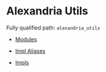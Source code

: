 # Alexandria Utils

Fully qualified path: `alexandria_utils`

- [Modules](./modules.md)

- [Impl Aliases](./impl_aliases.md)

- [Impls](./impls.md)
